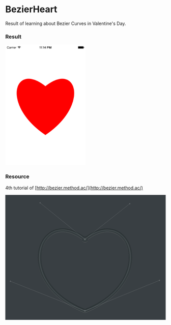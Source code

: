 # BezierHeart

Result of learning about Bezier Curves in Valentine's Day.

### Result

<img src="https://raw.githubusercontent.com/Cananito/BezierHeart/master/Images/Screenshot.png" height="50%" width="50%">

### Resource

4th tutorial of [http://bezier.method.ac/](http://bezier.method.ac/)

<img src="https://raw.githubusercontent.com/Cananito/BezierHeart/master/Images/Path.png">
